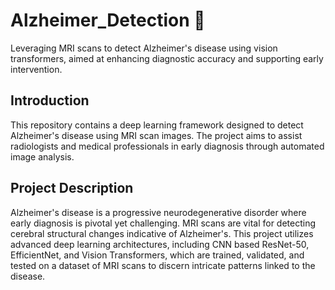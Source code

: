# Alzheimer_Detection 🧠
Leveraging MRI scans to detect Alzheimer's disease using vision transformers, aimed at enhancing diagnostic accuracy and supporting early intervention.

## Introduction
This repository contains a deep learning framework designed to detect Alzheimer's disease using MRI scan images. The project aims to assist radiologists and medical professionals in early diagnosis through automated image analysis.

## Project Description
Alzheimer's disease is a progressive neurodegenerative disorder where early diagnosis is pivotal yet challenging. MRI scans are vital for detecting cerebral structural changes indicative of Alzheimer's. This project utilizes advanced deep learning architectures, including CNN based ResNet-50, EfficientNet, and Vision Transformers, which are trained, validated, and tested on a dataset of MRI scans to discern intricate patterns linked to the disease.
